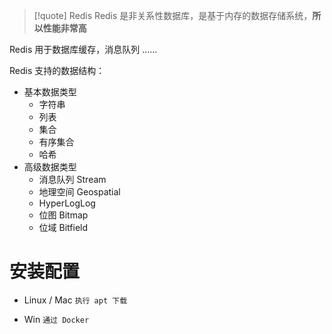 >[!quote] Redis
>Redis 是非关系性数据库，是基于内存的数据存储系统，**所以性能非常高**

Redis 用于数据库缓存，消息队列 ……

Redis 支持的数据结构：
- 基本数据类型
	- 字符串
	- 列表
	- 集合
	- 有序集合
	- 哈希
- 高级数据类型
	- 消息队列 Stream
	- 地理空间 Geospatial
	- HyperLogLog
	- 位图 Bitmap
	- 位域 Bitfield

# 安装配置
- Linux / Mac `执行 apt 下载`

- Win `通过 Docker`













